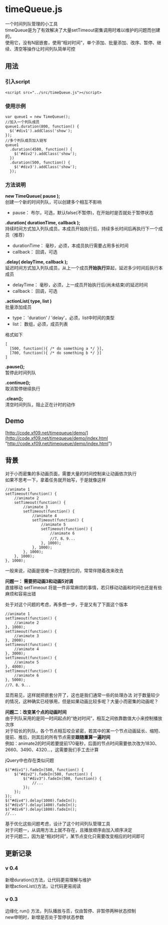 # timeQueue.js #

一个时间列队管理的小工具  
timeQueue是为了有效解决了大量setTimeout密集调用时难以维护的问题而创建的。  
使用它，没有N层嵌套，使用“相对时间”，单个添加、批量添加、改序、暂停、继续、清空等操作让时间列队简单可控

## 用法 ##

### 引入script ###
	<script src="../src/timeQueue.js"></script>

### 使用示例 ###

	var queue1 = new TimeQueue();
	//加入一个列队成员
	queue1.duration(800, function() {
	  $('#div1').addClass('show');
	});
	//多个列队成员加入链写
	queue1
	  .duration(4500, function() {
	    $('#div2').addClass('show');
	  })
	  .duration(500, function() {	
	    $('#div3').addClass('show');
	  });

### 方法说明 ###

**new TimeQueue( pause );**  
创建一个新的时间列队，可以创建多个相互不影响  
- pause： 布尔，可选，默认false(不暂停)，在开始时是否就处于暂停状态  

**.duration( durationTime, callback );**  
持续时间方式加入列队成员，本成员开始执行后，持续多长时间后再执行下一个成员（推荐）  
- durationTime： 毫秒，必须，本成员执行需要占用多长时间  
- callback： 回调，可选  

**.delay( delayTime, callback );**  
延迟时间方式加入列队成员，从上一个成员**开始执行**算起，延迟多少时间后执行本成员  
- delayTime： 毫秒，必须，上一成员开始执行后(尚未结束)的延迟时间  
- callback： 回调，可选  

**.actionList( type, list )**  
批量添加成员  
- type： 'duration' / 'delay'，必须，list中时间的类型  
- list： 数组，必须，成员列表  

格式如下

	[
	  [500, function(){ /* do something a */ }],
	  [700, function(){ /* do something b */ }]
	]

**.pause();**  
暂停此时间列队  

**.continue();**  
取消暂停继续执行  

**.clean();**  
清空时间列队，阻止正在计时的动作  

## Demo ##
[http://code.xf09.net/timequeue/demo/](http://code.xf09.net/timequeue/demo/index.html "http://code.xf09.net/timequeue/demo/index.html")

## 背景 ##

对于小而密集的多动画页面，需要大量的时间控制来让动画依次执行  
如果不思考一下，拿着任务就开始写，于是就像这样

	//animate 1	
	setTimeout(function() {
		//animate 2
		setTimeout(function() {
			//animate 3
			setTimeout(function() {
				//animate 4
				setTimeout(function() {
					//animate 5
					setTimeout(function() {
						//animate 6
						//7、8、9...
					}, 1000);
				}, 1000);
			}, 1000);
		}, 1000);
	}, 1000);

一般来说，动画是很难一次调整到位的，常常伴随着改来改去  

**问题一： 需要把动画3和动画5对调**   
直接移动 setTimeout 将是一件非常麻烦的事情，若只移动动画和时间也还是有些麻烦和容易出错

处于对这个问题的考虑，再多想一步，于是又有了下面这个版本

	//animate 1
	setTimeout(function() {
		//animate 2
	}, 1000);
	setTimeout(function() {
		//animate 3
	}, 2000);
	setTimeout(function() {
		//animate 4
	}, 3000);
	setTimeout(function() {
		//animate 5
	}, 4000);
	setTimeout(function() {
		//animate 6
	}, 5000);
	//7、8、9...

显而易见，这样就把嵌套分开了，这也是我们通常一些的处理办法
对于数量较少的情况，这种确实已经够用，但是如果动画比较多呢？大量小而密集的动画呢？

**问题二：改变某个点的动画时间**  
由于列队采用的是同一时间起点的“绝对时间”，相互之间依靠数值大小来控制播放次序  
对于较长的列队，各个节点相互咬合紧密，若其中的某一个节点动画延长、缩短、提前、推后，则其后的所有节点需要**跟随重算一遍时间**  
例如：animate2的时间若要提前170毫秒，后面的节点时间需要依次改为1830、2660、3490、4320...，这需要我们手工去计算

jQuery中也存在类似问题

	$("#div1").fadeIn(500, function() {
		$("#div2").fadeIn(500, function() {
			$("#div3").fadeIn(500, function() {
				//...
			});
		});
	});
    $("#div4").delay(1000).fadeIn();
    $("#div5").delay(1400).fadeIn();
    $("#div6").delay(1800).fadeIn();
	//...


基于优化这些问题考虑，设计了这个时间列队管理工具  
对于问题一，从调用方法上就不存在，且播放顺序由加入顺序决定  
对于问题二，因为是“相对时间”，某节点变化只需要改变相应的时间即可

## 更新记录 ##

### v 0.4 ###
新增duration()方法，让代码更易理解与维护  
新增actionList()方法，让代码更易阅读  

### v 0.3 ###
边缘化 run() 方法，列队播放与否，仅由暂停、非暂停两种状态控制  
new申明时，新增是否处于暂停状态参数
